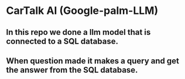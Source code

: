# CarTalk AI (Google-palm-LLM)

## In this repo we done a llm model that is connected to a SQL database.
## When question made it makes a query and get the answer from the SQL database.


